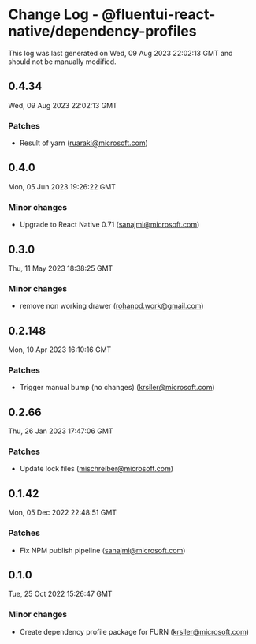 # Change Log - @fluentui-react-native/dependency-profiles

This log was last generated on Wed, 09 Aug 2023 22:02:13 GMT and should not be manually modified.

<!-- Start content -->

## 0.4.34

Wed, 09 Aug 2023 22:02:13 GMT

### Patches

- Result of yarn (ruaraki@microsoft.com)

## 0.4.0

Mon, 05 Jun 2023 19:26:22 GMT

### Minor changes

- Upgrade to React Native 0.71 (sanajmi@microsoft.com)

## 0.3.0

Thu, 11 May 2023 18:38:25 GMT

### Minor changes

- remove non working drawer (rohanpd.work@gmail.com)

## 0.2.148

Mon, 10 Apr 2023 16:10:16 GMT

### Patches

- Trigger manual bump (no changes) (krsiler@microsoft.com)

## 0.2.66

Thu, 26 Jan 2023 17:47:06 GMT

### Patches

- Update lock files (mischreiber@microsoft.com)

## 0.1.42

Mon, 05 Dec 2022 22:48:51 GMT

### Patches

- Fix NPM publish pipeline (sanajmi@microsoft.com)

## 0.1.0

Tue, 25 Oct 2022 15:26:47 GMT

### Minor changes

- Create dependency profile package for FURN (krsiler@microsoft.com)
